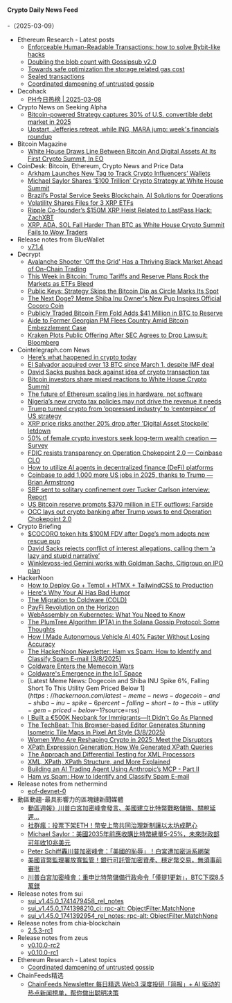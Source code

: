 #### Crypto Daily News Feed
-（2025-03-09）

- Ethereum Research - Latest posts
  - [Enforceable Human-Readable Transactions: how to solve Bybit-like hacks](https://ethresear.ch/t/enforceable-human-readable-transactions-how-to-solve-bybit-like-hacks/21836#post_20)
  - [Doubling the blob count with Gossipsub v2.0](https://ethresear.ch/t/doubling-the-blob-count-with-gossipsub-v2-0/21893#post_3)
  - [Towards safe optimization the storage related gas cost](https://ethresear.ch/t/towards-safe-optimization-the-storage-related-gas-cost/21881#post_4)
  - [Sealed transactions](https://ethresear.ch/t/sealed-transactions/21859#post_14)
  - [Coordinated dampening of untrusted gossip](https://ethresear.ch/t/coordinated-dampening-of-untrusted-gossip/21901#post_1)
- Decohack
  - [PH今日热榜 | 2025-03-08](https://decohack.com/producthunt-daily-2025-03-08/)
- Crypto News on Seeking Alpha
  - [Bitcoin-powered Strategy captures 30% of U.S. convertible debt market in 2025](https://seekingalpha.com/news/4418119-bitcoin-powered-strategy-captures-30-of-u_s_-convertible-debt-market-in-2025?utm_source=feed_news_crypto&utm_medium=referral&feed_item_type=news)
  - [Upstart, Jefferies retreat, while ING, MARA jump: week's financials roundup](https://seekingalpha.com/news/4418694-upstart-jefferies-retreat-while-ing-mara-jump-weeks-financials-roundup?utm_source=feed_news_crypto&utm_medium=referral&feed_item_type=news)
- Bitcoin Magazine
  - [White House Draws Line Between Bitcoin And Digital Assets At Its First Crypto Summit, In EO](https://bitcoinmagazine.com/news/white-house-draws-line-between-bitcoin-and-digital-assets-at-its-first-crypto-summit-in-eo)
- CoinDesk: Bitcoin, Ethereum, Crypto News and Price Data
  - [Arkham Launches New Tag to Track Crypto Influencers’ Wallets](https://www.coindesk.com/markets/2025/03/08/arkham-launches-new-tag-to-track-crypto-influencers-wallets)
  - [Michael Saylor Shares ‘$100 Trillion’ Crypto Strategy at White House Summit](https://www.coindesk.com/markets/2025/03/08/michael-saylor-shares-usd100-trillion-crypto-strategy-at-white-house-summit)
  - [Brazil’s Postal Service Seeks Blockchain, AI Solutions for Operations](https://www.coindesk.com/tech/2025/03/08/brazil-s-postal-service-seeks-blockchain-ai-solutions-for-operations)
  - [Volatility Shares Files for 3 XRP ETFs](https://www.coindesk.com/markets/2025/03/08/volatility-shares-files-for-3-xrp-etfs)
  - [Ripple Co-founder’s $150M XRP Heist Related to LastPass Hack: ZachXBT](https://www.coindesk.com/tech/2025/03/08/ripple-co-founder-s-usd150m-xrp-heist-related-to-lastpass-hack-zachxbt)
  - [XRP, ADA, SOL Fall Harder Than BTC as White House Crypto Summit Fails to Wow Traders](https://www.coindesk.com/markets/2025/03/08/xrp-ada-sol-fall-deeper-than-bitcoin-as-white-house-crypto-summit-fails-to-wow-traders)
- Release notes from BlueWallet
  - [v7.1.4](https://github.com/BlueWallet/BlueWallet/releases/tag/v7.1.4)
- Decrypt
  - [Avalanche Shooter 'Off the Grid' Has a Thriving Black Market Ahead of On-Chain Trading](https://decrypt.co/309095/avalanche-shooter-off-grid-black-market)
  - [This Week in Bitcoin: Trump Tariffs and Reserve Plans Rock the Markets as ETFs Bleed](https://decrypt.co/309133/this-week-bitcoin-trump-tariffs-reserve-etfs)
  - [Public Keys: Strategy Skips the Bitcoin Dip as Circle Marks Its Spot](https://decrypt.co/309152/public-keys-strategy-bitcoin-dip-circle-wall-street)
  - [The Next Doge? Meme Shiba Inu Owner's New Pup Inspires Official Cocoro Coin](https://decrypt.co/309199/next-dogecoin-cocoro-official-base-meme-coin)
  - [Publicly Traded Bitcoin Firm Fold Adds $41 Million in BTC to Reserve](https://decrypt.co/309135/publicly-traded-bitcoin-firm-fold-adds-41-million-in-btc-to-reserve)
  - [Aide to Former Georgian PM Flees Country Amid Bitcoin Embezzlement Case](https://decrypt.co/309179/aide-former-georgian-pm-flees-country-bitcoin-case)
  - [Kraken Plots Public Offering After SEC Agrees to Drop Lawsuit: Bloomberg](https://decrypt.co/309180/kraken-plots-public-offering-report)
- Cointelegraph.com News
  - [Here’s what happened in crypto today](https://cointelegraph.com/news/what-happened-in-crypto-today?utm_source=rss_feed&utm_medium=rss%3Ft%3D1741483607274&utm_campaign=rss_partner_inbound)
  - [El Salvador acquired over 13 BTC since March 1, despite IMF deal](https://cointelegraph.com/news/el-salvador-acquires-13-btc-past-week-despite-imf-deal?utm_source=rss_feed&utm_medium=rss%3Ft%3D1741483607274&utm_campaign=rss_partner_inbound)
  - [David Sacks pushes back against idea of crypto transaction tax](https://cointelegraph.com/news/david-sacks-pushes-back-crypto-transactional-tax?utm_source=rss_feed&utm_medium=rss%3Ft%3D1741483607274&utm_campaign=rss_partner_inbound)
  - [Bitcoin investors share mixed reactions to White House Crypto Summit](https://cointelegraph.com/news/bitcoin-investors-mixed-reactions-white-house-crypto-summit?utm_source=rss_feed&utm_medium=rss%3Ft%3D1741483607274&utm_campaign=rss_partner_inbound)
  - [The future of Ethereum scaling lies in hardware, not software](https://cointelegraph.com/news/the-future-of-ethereum-scaling?utm_source=rss_feed&utm_medium=rss%3Ft%3D1741483607274&utm_campaign=rss_partner_inbound)
  - [Nigeria’s new crypto tax policies may not drive the revenue it needs](https://cointelegraph.com/news/nigeria-crypto-tax-revenue?utm_source=rss_feed&utm_medium=rss%3Ft%3D1741483607274&utm_campaign=rss_partner_inbound)
  - [Trump turned crypto from ‘oppressed industry’ to ‘centerpiece’ of US strategy](https://cointelegraph.com/news/trump-crypto-summit-us-bitcoin-policy-shift?utm_source=rss_feed&utm_medium=rss%3Ft%3D1741483607274&utm_campaign=rss_partner_inbound)
  - [XRP price risks another 20% drop after &#039;Digital Asset Stockpile&#039; letdown](https://cointelegraph.com/news/xrp-price-risks-20-drop-digital-asset-stockpile?utm_source=rss_feed&utm_medium=rss%3Ft%3D1741483607274&utm_campaign=rss_partner_inbound)
  - [50% of female crypto investors seek long-term wealth creation — Survey](https://cointelegraph.com/news/50-female-crypto-investors-prefer-long-term-strategies-survey?utm_source=rss_feed&utm_medium=rss%3Ft%3D1741483607274&utm_campaign=rss_partner_inbound)
  - [FDIC resists transparency on Operation Chokepoint 2.0 — Coinbase CLO](https://cointelegraph.com/news/fdic-transparency-operation-chokepoint-coinbase-clo?utm_source=rss_feed&utm_medium=rss%3Ft%3D1741483607274&utm_campaign=rss_partner_inbound)
  - [How to utilize AI agents in decentralized finance (DeFi) platforms](https://cointelegraph.com/news/how-to-utilize-ai-agents-in-decentralized-finance-defi-platforms?utm_source=rss_feed&utm_medium=rss%3Ft%3D1741483607274&utm_campaign=rss_partner_inbound)
  - [Coinbase to add 1,000 more US jobs in 2025, thanks to Trump — Brian Armstrong](https://cointelegraph.com/news/coinbase-to-add-1-000-more-staff-in-2025-thanks-to-trump-brian-armstrong?utm_source=rss_feed&utm_medium=rss%3Ft%3D1741483607274&utm_campaign=rss_partner_inbound)
  - [SBF sent to solitary confinement over Tucker Carlson interview: Report](https://cointelegraph.com/news/sam-bankman-fried-sent-to-solitary-confinement-tucker-carlson-interview-report?utm_source=rss_feed&utm_medium=rss%3Ft%3D1741483607274&utm_campaign=rss_partner_inbound)
  - [US Bitcoin reserve prompts $370 million in ETF outflows: Farside](https://cointelegraph.com/news/bitcoin-etf-flows-rise-us-reserve-aids-institutional-uptake?utm_source=rss_feed&utm_medium=rss%3Ft%3D1741483607274&utm_campaign=rss_partner_inbound)
  - [OCC lays out crypto banking after Trump vows to end Operation Chokepoint 2.0](https://cointelegraph.com/news/occ-crypto-banking-donald-trump-ends-operation-chokepoint-2-0?utm_source=rss_feed&utm_medium=rss%3Ft%3D1741483607274&utm_campaign=rss_partner_inbound)
- Crypto Briefing
  - [$COCORO token hits $100M FDV after Doge’s mom adopts new rescue pup](https://cryptobriefing.com/cocoro-token-launch-100m/)
  - [David Sacks rejects conflict of interest allegations, calling them ‘a lazy and stupid narrative’](https://cryptobriefing.com/crypto-manipulation-accusations-david-sacks/)
  - [Winklevoss-led Gemini works with Goldman Sachs, Citigroup on IPO plan](https://cryptobriefing.com/gemini-ipo-plan-winklevoss/)
- HackerNoon
  - [How to Deploy Go + Templ + HTMX + TailwindCSS to Production](https://hackernoon.com/how-to-deploy-go-templ-htmx-tailwindcss-to-production?source=rss)
  - [Here's Why Your AI Has Bad Humor](https://hackernoon.com/heres-why-your-ai-has-bad-humor?source=rss)
  - [The Migration to Coldware (COLD)](https://hackernoon.com/the-migration-to-coldware-cold?source=rss)
  - [PayFi Revolution on the Horizon](https://hackernoon.com/payfi-revolution-on-the-horizon?source=rss)
  - [WebAssembly on Kubernetes: What You Need to Know](https://hackernoon.com/webassembly-on-kubernetes-what-you-need-to-know?source=rss)
  - [The PlumTree Algorithm (PTA) in the Solana Gossip Protocol: Some Thoughts](https://hackernoon.com/the-plumtree-algorithm-pta-in-the-solana-gossip-protocol-some-thoughts?source=rss)
  - [How I Made Autonomous Vehicle AI 40% Faster Without Losing Accuracy](https://hackernoon.com/how-i-made-autonomous-vehicle-ai-40percent-faster-without-losing-accuracy?source=rss)
  - [The HackerNoon Newsletter: Ham vs Spam: How to Identify and Classify Spam E-mail (3/8/2025)](https://hackernoon.com/3-8-2025-newsletter?source=rss)
  - [Coldware Enters the Memecoin Wars](https://hackernoon.com/coldware-enters-the-memecoin-wars?source=rss)
  - [Coldware's Emergence in the IoT Space](https://hackernoon.com/coldwares-emergence-in-the-iot-space?source=rss)
  - [Latest Meme News: Dogecoin and Shiba INU Spike 6%, Falling Short To This Utility Gem Priced Below $1](https://hackernoon.com/latest-meme-news-dogecoin-and-shiba-inu-spike-6percent-falling-short-to-this-utility-gem-priced-below-$1?source=rss)
  - [I Built a €500K Neobank for Immigrants—It Didn't Go As Planned](https://hackernoon.com/i-built-a-euro500k-neobank-for-immigrantsit-didnt-go-as-planned?source=rss)
  - [The TechBeat: This Browser-based Editor Generates Stunning Isometric Tile Maps in Pixel Art Style (3/8/2025)](https://hackernoon.com/3-8-2025-techbeat?source=rss)
  - [Women Who Are Reshaping Crypto in 2025: Meet the Disruptors](https://hackernoon.com/women-who-are-reshaping-crypto-in-2025-meet-the-disruptors?source=rss)
  - [XPath Expression Generation: How We Generated XPath Queries](https://hackernoon.com/xpath-expression-generation-how-we-generated-xpath-queries?source=rss)
  - [The Approach and Differential Testing for XML Processors](https://hackernoon.com/the-approach-and-differential-testing-for-xml-processors?source=rss)
  - [XML, XPath, XPath Structure, and More Explained](https://hackernoon.com/xml-xpath-xpath-structure-and-more-explained?source=rss)
  - [Building an AI Trading Agent Using Anthropic’s MCP - Part II](https://hackernoon.com/building-an-ai-trading-agent-using-anthropics-mcp-part-ii?source=rss)
  - [Ham vs Spam: How to Identify and Classify Spam E-mail](https://hackernoon.com/ham-vs-spam-how-to-identify-and-classify-spam-e-mail?source=rss)
- Release notes from nethermind
  - [eof-devnet-0](https://github.com/NethermindEth/nethermind/releases/tag/eof-devnet-0)
- 動區動趨-最具影響力的區塊鏈新聞媒體
  - [動區週報》川普白宮加密峰會發言、美國建立比特幣戰略儲備、關稅延遲…](https://www.blocktempo.com/quick-look-at-this-week-market-dynamics-and-analysis-0308/)
  - [社群瘋：投票下架ETH！幣安上幣共同治理新制讓以太坊成靶心](https://www.blocktempo.com/community-buzz-vote-to-delist-eth-goes-viral/)
  - [Michael Saylor：美國2035年前應收購比特幣總量5-25%，未來財政部可年收10兆美元](https://www.blocktempo.com/michael-saylor-the-u-s-should-acquire-5-25-of-total-bitcoin-supply-by-2035/)
  - [Peter Schiff轟川普加密峰會：「美國的恥辱」！白宮遭加密派系綁架](https://www.blocktempo.com/peter-schiff-slams-trumps-crypto-summit-a-embarrassment-to-america/)
  - [美國貨幣監理署放寬監管！銀行可託管加密資產、穩定幣交易，無須事前審批](https://www.blocktempo.com/u-s-occ-allows-banks-to-engage-in-crypto-business-without-prior-approval/)
  - [川普白宮加密峰會：重申比特幣儲備行政命令「僅提1更新」，BTC下探8.5萬鎂](https://www.blocktempo.com/trumps-white-house-crypto-summit-reaffirms-bitcoin-reserve-executive-order-with-only-one-update/)
- Release notes from sui
  - [sui_v1.45.0_1741479458_rel_notes](https://github.com/MystenLabs/sui/releases/tag/sui_v1.45.0_1741479458_rel_notes)
  - [sui_v1.45.0_1741398210_ci: rpc-alt: ObjectFilter.MatchNone](https://github.com/MystenLabs/sui/releases/tag/sui_v1.45.0_1741398210_ci)
  - [sui_v1.45.0_1741392954_rel_notes: rpc-alt: ObjectFilter.MatchNone](https://github.com/MystenLabs/sui/releases/tag/sui_v1.45.0_1741392954_rel_notes)
- Release notes from chia-blockchain
  - [2.5.3-rc1](https://github.com/Chia-Network/chia-blockchain/releases/tag/2.5.3-rc1)
- Release notes from zeus
  - [v0.10.0-rc2](https://github.com/ZeusLN/zeus/releases/tag/v0.10.0-rc2)
  - [v0.10.0-rc1](https://github.com/ZeusLN/zeus/releases/tag/v0.10.0-rc1)
- Ethereum Research - Latest topics
  - [Coordinated dampening of untrusted gossip](https://ethresear.ch/t/coordinated-dampening-of-untrusted-gossip/21901)
- ChainFeeds精选
  - [ChainFeeds Newsletter 每日精选 Web3 深度投研「简报」+ AI 驱动的热点新闻榜单，帮你做出聪明决策](https://substack.chainfeeds.xyz/p/denverai-agent-gpt-manus-ai-152-acdc)
